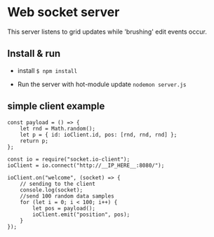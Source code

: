 # Web socket server

This server listens to grid updates while 'brushing' edit events occur.

## Install & run

-   install
    `$ npm install`

-   Run the server with hot-module update
    `nodemon server.js`

## simple client example

```
const payload = () => {
    let rnd = Math.random();
    let p = { id: ioClient.id, pos: [rnd, rnd, rnd] };
    return p;
};

const io = require("socket.io-client");
ioClient = io.connect("http://__IP_HERE__:8080/");

ioClient.on("welcome", (socket) => {
    // sending to the client
    console.log(socket);
    //send 100 random data samples
    for (let i = 0; i < 100; i++) {
        let pos = payload();
        ioClient.emit("position", pos);
    }
});
```
